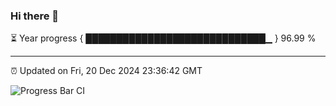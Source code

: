 ### Hi there 👋

⏳ Year progress { █████████████████████████████▁ } 96.99 %

---

⏰ Updated on Fri, 20 Dec 2024 23:36:42 GMT

![Progress Bar CI](https://github.com/IshwaranRudhara/GIT-ACTION/workflows/Progress%20Bar%20CI/badge.svg)
